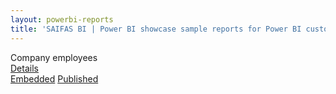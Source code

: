 ```yaml
---
layout: powerbi-reports
title: 'SAIFAS BI | Power BI showcase sample reports for Power BI custom visual - SAIFAS Table'
---
```

<div class="reports-card__wrapper">
  <div class="reports-card">
    <div class="reports-card__top-section">
      <i class="fas fa-file-alt"></i>
      <div class="top-section__title">
        Company employees
      </div>
    </div>
    <img src="/assets/graphics/images/content/saifas-bi-powerbi-custom-visuals/saifas-bi-pbi-cv-table-300px-300px.png" alt="">
  </div>
  <div class="reports-card-buttons__container">
    <div class="reports-card-details-button">
      <a class="btn" href="./showcase-sample-1/">Details</a>
    </div>
    <div class="reports-card-buttons__container-bottom">
      <a class="btn" href="./showcase-sample-1/embedded/">Embedded</a>
      <a class="btn" href="./showcase-sample-1/published/">Published</a>
    </div>
  </div>
</div>
